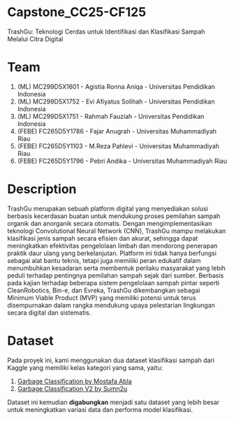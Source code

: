 # Capstone_CC25-CF125
TrashGu: Teknologi Cerdas untuk Identifikasi dan Klasifikasi Sampah Melalui Citra Digital


# Team
1. (ML) MC299D5X1601 - Agistia Ronna Aniqa - Universitas Pendidikan Indonesia
2. (ML) MC299D5X1752 - Evi Afiyatus Solihah - Universitas Pendidikan Indonesia
3. (ML) MC299D5X1751 - Rahmah Fauziah - Universitas Pendidikan Indonesia
4. (FEBE) FC265D5Y1786 - Fajar Anugrah - Universitas Muhammadiyah Riau
5. (FEBE) FC265D5Y1103 - M.Reza Pahlevi - Universitas Muhammadiyah Riau
6. (FEBE) FC265D5Y1796 - Pebri Andika - Universitas Muhammadiyah Riau

# Description
TrashGu merupakan sebuah platform digital yang menyediakan solusi berbasis kecerdasan buatan untuk mendukung proses pemilahan sampah organik dan anorganik secara otomatis. Dengan mengimplementasikan teknologi Convolutional Neural Network (CNN), TrashGu mampu melakukan klasifikasi jenis sampah secara efisien dan akurat, sehingga dapat meningkatkan efektivitas pengelolaan limbah dan mendorong penerapan praktik daur ulang yang berkelanjutan. Platform ini tidak hanya berfungsi sebagai alat bantu teknis, tetapi juga memiliki peran edukatif dalam menumbuhkan kesadaran serta membentuk perilaku masyarakat yang lebih peduli terhadap pentingnya pemilahan sampah sejak dari sumber. Berbasis pada kajian terhadap beberapa sistem pengelolaan sampah pintar seperti CleanRobotics, Bin-e, dan Evreka, TrashGu dikembangkan sebagai Minimum Viable Product (MVP) yang memiliki potensi untuk terus disempurnakan dalam rangka mendukung upaya pelestarian lingkungan secara digital dan sistematis.

# Dataset

Pada proyek ini, kami menggunakan dua dataset klasifikasi sampah dari Kaggle yang memiliki kelas kategori yang sama, yaitu:

1. [Garbage Classification by Mostafa Abla](https://www.kaggle.com/datasets/mostafaabla/garbage-classification)  
2. [Garbage Classification V2 by Sumn2u](https://www.kaggle.com/datasets/sumn2u/garbage-classification-v2)

Dataset ini kemudian **digabungkan** menjadi satu dataset yang lebih besar untuk meningkatkan variasi data dan performa model klasifikasi.
